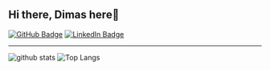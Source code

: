 ## Hi there, Dimas here👋

[![GitHub Badge](https://img.shields.io/github/followers/dimasmaulana99?style=social)](https://github.com/dimasmaulana99?tab=followers)
[![LinkedIn Badge](https://img.shields.io/badge/My-LinkedIn-blue)](https://www.linkedin.com/in/dimasmaulana99)

---
![github stats](https://github-readme-stats-sigma-five.vercel.app/api?username=dimasmaulana99&theme=react&show_icons=true)
![Top Langs](https://github-readme-stats-sigma-five.vercel.app/api/top-langs/?username=dimasmaulana99&theme=react&langs_count=3&hide=go,html,css,tex&layout=compact)
